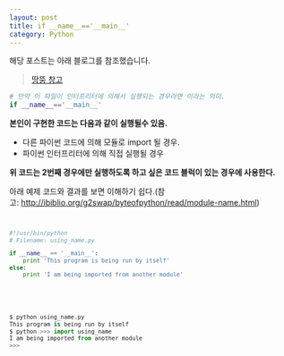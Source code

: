 ```yaml
---
layout: post
title: if __name__=='__main__'
category: Python
---
```




해당 포스트는 아래 블로그를 참조했습니다.

> [땅뚱 창고](http://pinocc.tistory.com/175)


```python
# 만약 이 파일이 인터프리터에 의해서 실행되는 경우라면 이라는 의미.
if __name__=='__main__'
```

**본인이 구현한 코드는 다음과 같이 실행될수 있음.**

- 다른 파이썬 코드에 의해 모듈로 import 될 경우.
- 파이썬 인터프리터에 의해 직접 실행될 경우



**위 코드는 2번째 경우에만 실행하도록 하고 싶은 코드 블럭이 있는 경우에 사용한다.**



아래 예제 코드와 결과를 보면 이해하기 쉽다.(참고: <http://ibiblio.org/g2swap/byteofpython/read/module-name.html>)



**<code>**

```python
#!/usr/bin/python
# Filename: using_name.py

if __name__ == '__main__':
	print 'This program is being run by itself'
else:
	print 'I am being imported from another module'
```



**<output>**

```python
$ python using_name.py 
This program is being run by itself 
$ python >>> import using_name 
I am being imported from another module 
>>>
```

















